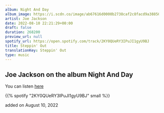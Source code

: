 ```yaml
---
album: Night And Day
album_image: https://i.scdn.co/image/ab67616d0000b2738caf2c8facd9a38850626b80
artist: Joe Jackson
date: 2022-08-10 22:21:29+00:00
draft: false
duration: 268200
preview_url: null
spotify_url: https://open.spotify.com/track/2KY0QUeRY3IPuJI1gyU9BJ
title: Steppin' Out
translationKey: Steppin' Out
type: music
---
```


## Joe Jackson on the album Night And Day

You can listen [here](https://open.spotify.com/track/2KY0QUeRY3IPuJI1gyU9BJ)

{{% spotify "2KY0QUeRY3IPuJI1gyU9BJ" small %}}

added on August 10, 2022